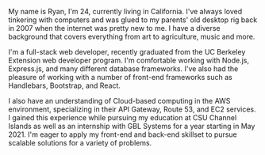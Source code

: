 

My name is Ryan, I'm 24, currently living in California. I've always loved tinkering with computers and was glued to my parents' old desktop rig back in 2007 when the internet was pretty new to me. I have a diverse background that covers everything from art to agriculture, music and more.

I'm a full-stack web developer, recently graduated from the UC Berkeley Extension web developer program. I'm comfortable working with Node.js, Express.js, and many different database frameworks. I've also had the pleasure of working with a number of front-end frameworks such as Handlebars, Bootstrap, and React.

I also have an understanding of Cloud-based computing in the AWS environment, specializing in their API Gateway, Route 53, and EC2 services. I gained this experience while pursuing my education at CSU Channel Islands as well as an internship with GBL Systems for a year starting in May 2021. I'm eager to apply my front-end and back-end skillset to pursue scalable solutions for a variety of problems.
